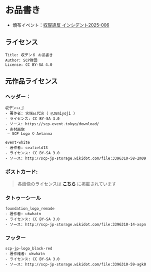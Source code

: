 # お品書き
- 頒布イベント：[収容違反 インシデント2025-006](https://scp-event.tokyo/)

## ライセンス

```
Title: 収デン６ お品書き
Author: SCP財団
License: CC BY-SA 4.0
```


## 元作品ライセンス

### ヘッダー：
```
収デンロゴ
- 著作者: 宮端巳代治 ( @38miyoji )
- ライセンス: CC BY-SA 3.0
- ソース: https://scp-event.tokyo/download/
- 素材画像
 – SCP Logo © Aelanna
```
```
event-white
- 著作者: seafield13
- ライセンス: CC BY-SA 3.0
- ソース: http://scp-jp-storage.wikidot.com/file:3396310-58-2m09
```

### ポストカード:
> 各画像のライセンスは **[こちら](https://scp-jp.github.io/license-note/incident2025/postcards.html)** に掲載されています

### タトゥーシール
```
foundation_logo_remade
- 著作者: ukwhatn
- ライセンス: CC BY-SA 3.0
- ソース: http://scp-jp-storage.wikidot.com/file:3396310-14-xspn
```

### フッター
```
scp-jp-logo_black-red
- 著作権者: ukwhatn
- ライセンス: CC BY-SA 3.0
- ソース: http://scp-jp-storage.wikidot.com/file:3396310-59-agk0
```

